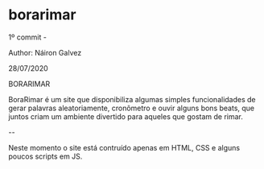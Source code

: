 # borarimar

1º commit -

Author: Náiron Galvez

28/07/2020


BORARIMAR

BoraRimar é um site que disponibiliza algumas simples funcionalidades de gerar palavras aleatoriamente, cronômetro e ouvir alguns bons beats, 
que juntos criam um ambiente divertido para aqueles que gostam de rimar.


--

Neste momento o site está contruído apenas em HTML, CSS e alguns poucos scripts em JS.
